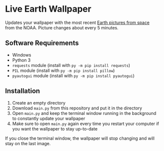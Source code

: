 # Live Earth Wallpaper

Updates your wallpaper with the most recent [Earth pictures from space](https://www.star.nesdis.noaa.gov/GOES/index.php) from the NOAA. Picture changes about every 5 minutes.

## Software Requirements

* Windows
* Python 3
* `requests` module (install with `py -m pip install requests`)
* `PIL` module (install with `py -m pip install pillow`)
* `pyautogui` module (install with `py -m pip install pyautogui`)

## Installation

1. Create an empty directory
2. Download `main.py` from this repository and put it in the directory
3. Open `main.py` and keep the terminal window running in the background to constantly update your wallpaper
4. Make sure to open `main.py` again every time you restart your computer if you want the wallpaper to stay up-to-date

If you close the terminal window, the wallpaper will stop changing and will stay on the last image.
